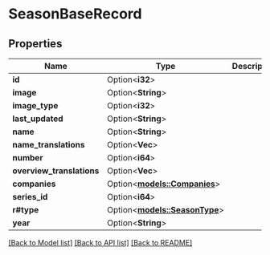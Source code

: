 # SeasonBaseRecord

## Properties

Name | Type | Description | Notes
------------ | ------------- | ------------- | -------------
**id** | Option<**i32**> |  | [optional]
**image** | Option<**String**> |  | [optional]
**image_type** | Option<**i32**> |  | [optional]
**last_updated** | Option<**String**> |  | [optional]
**name** | Option<**String**> |  | [optional]
**name_translations** | Option<**Vec<String>**> |  | [optional]
**number** | Option<**i64**> |  | [optional]
**overview_translations** | Option<**Vec<String>**> |  | [optional]
**companies** | Option<[**models::Companies**](.md)> |  | [optional]
**series_id** | Option<**i64**> |  | [optional]
**r#type** | Option<[**models::SeasonType**](SeasonType.md)> |  | [optional]
**year** | Option<**String**> |  | [optional]

[[Back to Model list]](../README.md#documentation-for-models) [[Back to API list]](../README.md#documentation-for-api-endpoints) [[Back to README]](../README.md)


